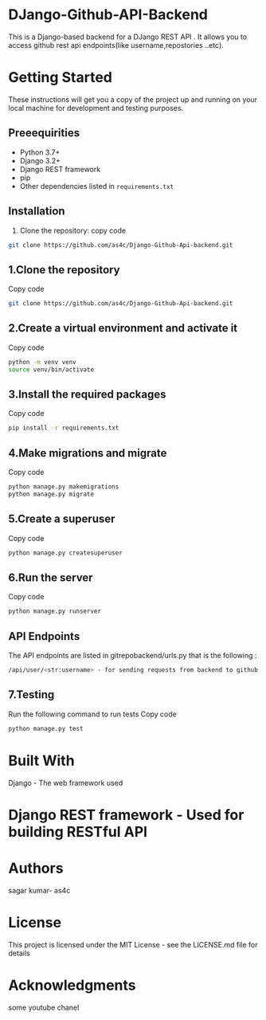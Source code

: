 # DJango-Github-API-Backend

This is a Django-based backend for a DJango REST API . It allows you to access github rest api endpoints(like username,repostories ..etc).

# Getting Started
These instructions will get you a copy of the project up and running on your local machine for development and testing purposes.


## Preeequirities
- Python 3.7+
- Django 3.2+
- Django REST framework
- pip
- Other dependencies listed in `requirements.txt`

## Installation

1. Clone the repository:
copy code
```bash
git clone https://github.com/as4c/Django-Github-Api-backend.git
```

## 1.Clone the repository
Copy code
```bash
git clone https://github.com/as4c/Django-Github-Api-backend.git
```
## 2.Create a virtual environment and activate it
Copy code
```bash
python -m venv venv
source venv/bin/activate
```
## 3.Install the required packages
Copy code
```bash
pip install -r requirements.txt
```

## 4.Make migrations and migrate

Copy code
```bash
python manage.py makemigrations
python manage.py migrate
```
## 5.Create a superuser
Copy code
```bash
python manage.py createsuperuser
```
## 6.Run the server
Copy code
```bash
python manage.py runserver
```
## API Endpoints
The API endpoints are listed in gitrepobackend/urls.py that is the following :
```bash
/api/user/<str:username> - for sending requests from backend to github rest api server
```
## 7.Testing
Run the following command to run tests
Copy code
```bash
python manage.py test
```
# Built With
Django - The web framework used
# Django REST framework - Used for building RESTful API
# Authors
sagar kumar- as4c
# License
This project is licensed under the MIT License - see the LICENSE.md file for details

# Acknowledgments
some youtube chanel
